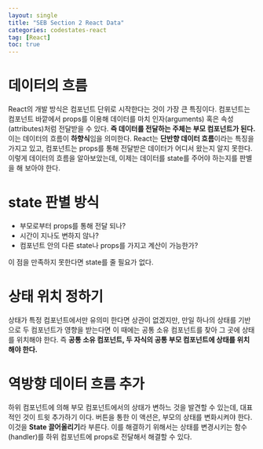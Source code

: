 ```yaml
---
layout: single
title: "SEB Section 2 React Data"
categories: codestates-react
tag: [React]
toc: true
---
```


# 데이터의 흐름

React의 개발 방식은 컴포넌트 단위로 시작한다는 것이 가장 큰 특징이다. 컴포넌트는 컴포넌트 바깥에서 props를 이용해 데이터를 마치 인자(arguments) 혹은 속성(attributes)처럼 전달받을 수 있다. **즉 데이터를 전달하는 주체는 부모 컴포넌트가 된다.** 이는 데이터의 흐름이 **하향식**임을 의미한다. React는 **단반향 데이터 흐름**이라는 특징을 가지고 있고, 컴포넌트는 props를 통해 전달받은 데이터가 어디서 왔는지 알지 못한다. 이렇게 데이터의 흐름을 알아보았는데, 이제는 데이터를 state를 주어야 하는지를 판별을 해 보아야 한다.

# state 판별 방식

- 부모로부터 props를 통해 전달 되나?
- 시간이 지나도 변하지 않나?
- 컴포넌트 안의 다른 state나 props를 가지고 계산이 가능한가?

이 점을 만족하지 못한다면 state를 줄 필요가 없다.

# 상태 위치 정하기

상태가 특정 컴포넌트에서만 유의미 한다면 상관이 없겠지만, 만일 하나의 상태를 기반으로 두 컴포넌트가 영향을 받는다면 이 때에는 공통 소유 컴포넌트를 찾아 그 곳에 상태를 위치해야 한다. 즉 **공통 소유 컴포넌트, 두 자식의 공통 부모 컴포넌트에 상태를 위치해야 한다.**

# 역방향 데이터 흐름 추가

하위 컴포넌트에 의해 부모 컴포넌트에서의 상태가 변하느 것을 발견할 수 있는데, 대표적인 것이 트윗 추가하기 이다. 버튼을 통한 이 액션은, 부모의 상태를 변화시켜야 한다. 이것을 **State 끌어올리기**라 부른다.
이를 해결하기 위해서는 상태를 변경시키는 함수(handler)를 하위 컴포넌트에 props로 전달해서 해결할 수 있다.
